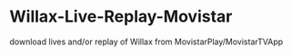 # Willax-Live-Replay-Movistar
download lives and/or replay of Willax from MovistarPlay/MovistarTVApp
